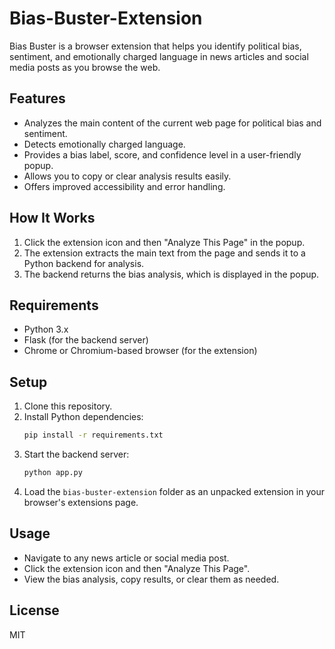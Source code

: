 # Bias-Buster-Extension

Bias Buster is a browser extension that helps you identify political bias, sentiment, and emotionally charged language in news articles and social media posts as you browse the web.

## Features
- Analyzes the main content of the current web page for political bias and sentiment.
- Detects emotionally charged language.
- Provides a bias label, score, and confidence level in a user-friendly popup.
- Allows you to copy or clear analysis results easily.
- Offers improved accessibility and error handling.

## How It Works
1. Click the extension icon and then "Analyze This Page" in the popup.
2. The extension extracts the main text from the page and sends it to a Python backend for analysis.
3. The backend returns the bias analysis, which is displayed in the popup.

## Requirements
- Python 3.x
- Flask (for the backend server)
- Chrome or Chromium-based browser (for the extension)

## Setup
1. Clone this repository.
2. Install Python dependencies:
   ```bash
   pip install -r requirements.txt
   ```
3. Start the backend server:
   ```bash
   python app.py
   ```
4. Load the `bias-buster-extension` folder as an unpacked extension in your browser's extensions page.

## Usage
- Navigate to any news article or social media post.
- Click the extension icon and then "Analyze This Page".
- View the bias analysis, copy results, or clear them as needed.

## License
MIT
